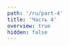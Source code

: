 ```yaml
---
path: '/ru/part-4'
title: 'Часть 4'
overview: true
hidden: false
---
```


<pages-in-this-section></pages-in-this-section>

<exercises-in-this-section></exercises-in-this-section>